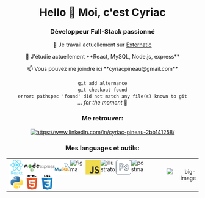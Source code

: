 <h1 align="center">Hello 👋 Moi, c'est Cyriac</h1>
<h3 align="center">Développeur Full-Stack passionné</h3>
<div align ="center">
 <p>🔭 Je travail actuellement sur <a href="https://github.com/WildCodeSchool-2024-02/JS-RemoteFR-CodeOfWar-P3-externatic">Externatic</a></p>
 <p>🌱 J'étudie actuellement **React, MySQL, Node.js, express**</p>
 <p>📫 Vous pouvez me joindre ici **cyriacpineau@gmail.com**</p>

`git add alternance`<br/>
`git checkout found`<br/>
`error: pathspec 'found' did not match any file(s) known to git`<br/>
*... for the moment* 👀
</div>
<h3 align="center">Me retrouver:</h3>
<p align="center">
<a href="https://www.linkedin.com/in/cyriac-pineau-2bb141258/" target="blank"><img align="center" src="https://raw.githubusercontent.com/rahuldkjain/github-profile-readme-generator/master/src/images/icons/Social/linked-in-alt.svg" alt="https://www.linkedin.com/in/cyriac-pineau-2bb141258/" height="30" width="40" /></a>
</p>

<h3 align="center">Mes languages et outils:</h3>

<table>
  <tr>
    <td>
      <div style="display: flex; flex-wrap: wrap;">
        <img src="https://raw.githubusercontent.com/devicons/devicon/master/icons/react/react-original-wordmark.svg" alt="react" width="40" height="40"/>
        <img src="https://raw.githubusercontent.com/devicons/devicon/master/icons/nodejs/nodejs-original-wordmark.svg" alt="nodejs" width="40" height="40"/>
        <img src="https://raw.githubusercontent.com/devicons/devicon/master/icons/express/express-original-wordmark.svg" alt="express" width="40" height="40"/>
        <img src="https://raw.githubusercontent.com/devicons/devicon/master/icons/mysql/mysql-original-wordmark.svg" alt="mysql" width="40" height="40"/>
        <img src="https://www.vectorlogo.zone/logos/figma/figma-icon.svg" alt="figma" width="40" height="40"/>
        <img src="https://raw.githubusercontent.com/devicons/devicon/master/icons/javascript/javascript-original.svg" alt="javascript" width="40" height="40"/>
        <br/><br/>
        <img src="https://www.vectorlogo.zone/logos/adobe_illustrator/adobe_illustrator-icon.svg" alt="illustrator" width="40" height="40"/>
        <img src="https://raw.githubusercontent.com/devicons/devicon/master/icons/photoshop/photoshop-line.svg" alt="photoshop" width="40" height="40"/>
        <img src="https://www.vectorlogo.zone/logos/getpostman/getpostman-icon.svg" alt="postman" width="40" height="40"/>
        <img src="https://raw.githubusercontent.com/devicons/devicon/master/icons/python/python-original.svg" alt="python" width="40" height="40"/>
        <img src="https://raw.githubusercontent.com/devicons/devicon/master/icons/html5/html5-original-wordmark.svg" alt="html5" width="40" height="40"/>
        <img src="https://raw.githubusercontent.com/devicons/devicon/master/icons/css3/css3-original-wordmark.svg" alt="css3" width="40" height="40"/>
      </div>
    </td>
    <td align="right">
      <img src="https://github.com/user-attachments/assets/130b07a2-18c5-4dc3-85ee-319714fb7cee" alt="big-image" width="250" height="200"/>
    </td>
  </tr>
</table>









<!--
**Pyriac/Pyriac** is a ✨ _special_ ✨ repository because its `README.md` (this file) appears on your GitHub profile.

Here are some ideas to get you started:

- 🔭 I’m currently working on ...
- 🌱 I’m currently learning ...
- 👯 I’m looking to collaborate on ...
- 🤔 I’m looking for help with ...
- 💬 Ask me about ...
- 📫 How to reach me: ...
- 😄 Pronouns: ...
- ⚡ Fun fact: ...
-->
